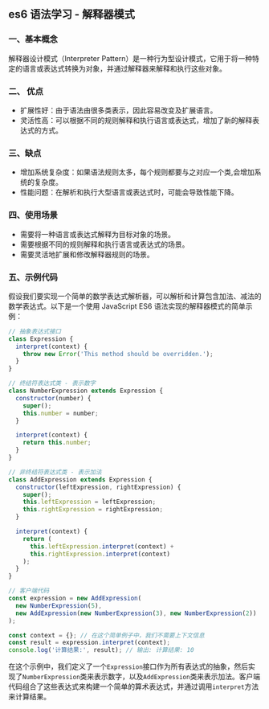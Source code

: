 ## es6 语法学习 - 解释器模式

### 一、基本概念

解释器设计模式（Interpreter Pattern）是一种行为型设计模式，它用于将一种特定的语言或表达式转换为对象，并通过解释器来解释和执行这些对象。

### 二、 优点

- 扩展性好：由于语法由很多类表示，因此容易改变及扩展语言。
- 灵活性高：可以根据不同的规则解释和执行语言或表达式，增加了新的解释表达式的方式。

### 三、缺点

- 增加系统复杂度：如果语法规则太多，每个规则都要与之对应一个类,会增加系统的复杂度。
- 性能问题：在解析和执行大型语言或表达式时，可能会导致性能下降。

### 四、使用场景

- 需要将一种语言或表达式解释为目标对象的场景。
- 需要根据不同的规则解释和执行语言或表达式的场景。
- 需要灵活地扩展和修改解释器规则的场景。

### 五、示例代码

假设我们要实现一个简单的数学表达式解析器，可以解析和计算包含加法、减法的数学表达式。以下是一个使用 JavaScript ES6 语法实现的解释器模式的简单示例：

```javascript
// 抽象表达式接口
class Expression {
  interpret(context) {
    throw new Error('This method should be overridden.');
  }
}

// 终结符表达式类 - 表示数字
class NumberExpression extends Expression {
  constructor(number) {
    super();
    this.number = number;
  }

  interpret(context) {
    return this.number;
  }
}

// 非终结符表达式类 - 表示加法
class AddExpression extends Expression {
  constructor(leftExpression, rightExpression) {
    super();
    this.leftExpression = leftExpression;
    this.rightExpression = rightExpression;
  }

  interpret(context) {
    return (
      this.leftExpression.interpret(context) +
      this.rightExpression.interpret(context)
    );
  }
}

// 客户端代码
const expression = new AddExpression(
  new NumberExpression(5),
  new AddExpression(new NumberExpression(3), new NumberExpression(2))
);

const context = {}; // 在这个简单例子中，我们不需要上下文信息
const result = expression.interpret(context);
console.log('计算结果:', result); // 输出: 计算结果: 10
```

在这个示例中，我们定义了一个`Expression`接口作为所有表达式的抽象，然后实现了`NumberExpression`类来表示数字，以及`AddExpression`类来表示加法。客户端代码组合了这些表达式来构建一个简单的算术表达式，并通过调用`interpret`方法来计算结果。

